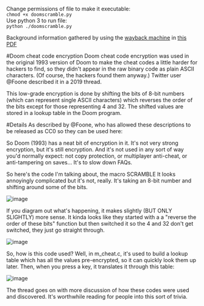 Change permissions of file to make it executable: <br />
```chmod +x doomscramble.py``` <br />
Use python 3 to run file: <br />
```python ./doomscramble.py``` <br />

Background information gathered by using the [wayback machine](https://web.archive.org/web/20221114212355/http://justsolve.archiveteam.org/wiki/Doom_cheat_code_encryption) in [this PDF](doom_cheat_code_encryption.pdf)

#Doom cheat code encryption
Doom cheat code encryption was used in the original 1993 version of Doom to make the cheat codes a little harder for hackers to find, so they didn't appear in the raw binary code as plain ASCII characters. (Of course, the hackers found them anyway.) Twitter user @Foone described it in a 2019 thread.

This low-grade encryption is done by shifting the bits of 8-bit numbers (which can represent single ASCII characters) which reverses the order of the bits except for those representing 4 and 32. The shifted values are stored in a lookup table in the Doom program.

#Details
As described by @Foone, who has allowed these descriptions to be released as CC0 so they can be used here:

So Doom (1993) has a neat bit of encryption in it. It's not very strong encryption, but it's still encryption. 
And it's not used in any sort of way you'd normally expect: not copy protection, or multiplayer anti-cheat, or anti-tampering on saves... It's to slow down FAQs. 

So here's the code I'm talking about, the macro SCRAMBLE 
It looks annoyingly complicated but it's not, really. 
It's taking an 8-bit number and shifting around some of the bits. 

![image](https://github.com/user-attachments/assets/a870a215-64c8-41e3-aa60-3610d00e4d72)


If you diagram out what's happening, it makes slightly (BUT ONLY SLIGHTLY) more sense. 
It kinda looks like they started with a a "reverse the order of these bits" function but then switched it so the 4 and 32 don't get switched, they just go straight through. 

![image](https://github.com/user-attachments/assets/6307fc4a-6e94-4080-81e1-884e3cb89a63)


So, how is this code used? 
Well, in m_cheat.c, it's used to build a lookup table which has all the values pre-encrypted, so it can quickly look them up later. Then, when you press a key, it translates it through this table: 

![image](https://github.com/user-attachments/assets/b2d350d3-8fba-4a63-ac66-7a4cba7a6947)


The thread goes on with more discussion of how these codes were used and discovered. It's worthwhile reading for people into this sort of trivia.
